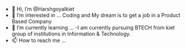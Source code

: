 - 👋 Hi, I’m @Harshgoyalkiet
- 👀 I’m interested in ... Coding and My dream is to get a job in a Product Based Company
- 🌱 I’m currently learning ...
-I am currently pursuing BTECH  from kiet group of institutions in Information & Technology.
- 📫 How to reach me ...

<!---
Harshgoyalkiet/Harshgoyalkiet is a ✨ special ✨ repository because its `README.md` (this file) appears on your GitHub profile.
You can click the Preview link to take a look at your changes.
--->
